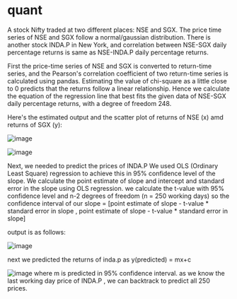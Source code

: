 # quant

A stock Nifty traded at two different places: NSE and SGX.
The price time series of NSE and SGX follow a normal/gaussian distribution.
There is another stock INDA.P in New York, and correlation between NSE-SGX daily percentage returns is same as NSE-INDA.P daily percentage returns.

First the price-time series of NSE and SGX is converted to return-time series, and the Pearson's correlation coefficient of two return-time series is calculated using pandas.
Estimating the value of chi-square as a little close to 0 predicts that the returns follow a linear relationship. Hence we calculate the equation of the regression line that best fits the given data of NSE-SGX daily percentage returns, with a degree of freedom 248.

Here's the estimated output and the scatter plot of returns of NSE (x) amd returns of SGX (y):

![image](https://user-images.githubusercontent.com/63365275/126037443-8029a26d-bb12-4774-92f3-9e77e4484305.png)

![image](https://user-images.githubusercontent.com/63365275/126037402-babbabd0-1ae9-4465-b216-dc4b4fea4d86.png)

Next, we needed to predict the prices of INDA.P
We used OLS (Ordinary Least Square) regression to achieve this in 95% confidence level of the slope.
We calculate the point estimate of slope and intercept and standard error in the slope using OLS regression.
we calculate the t-value with 95% confidence level and n-2 degrees of freedom (n = 250 working days)
so the confidence interval of our slope = [point estimate of slope - t-value * standard error in slope , point estimate of slope - t-value * standard error in slope]

output is as follows:

![image](https://user-images.githubusercontent.com/63365275/126037605-050988dd-5c31-4c9a-8e57-feb180132bf0.png)
 
 next we predicted the returns of inda.p as
 y(predicted) = mx+c 
 
 ![image](https://user-images.githubusercontent.com/63365275/126037698-de9ed5fe-2135-4bfc-b6e5-64c25e2f2320.png)
 where m is predicted in 95% confidence interval.
 as we know the last working day price of INDA.P , we can backtrack to predict all 250 prices.
 
 
